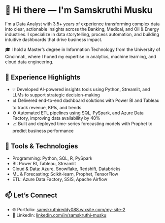 # 👋 Hi there — I'm Samskruthi Musku

I'm a Data Analyst with 3.5+ years of experience transforming complex data into clear, actionable insights across the Banking, Medical, and Oil & Energy industries. I specialize in data storytelling, process automation, and building intuitive dashboards that drive business impact.

🎓 I hold a Master’s degree in Information Technology from the University of Cincinnati, where I honed my expertise in analytics, machine learning, and cloud data engineering.

## 💼 Experience Highlights

- 💡 Developed AI-powered insights tools using Python, Streamlit, and LLMs to support strategic decision-making
- 📊 Delivered end-to-end dashboard solutions with Power BI and Tableau to track revenue, KPIs, and trends
- ⚙️ Automated ETL pipelines using SQL, PySpark, and Azure Data Factory, improving data availability by 40%
- 📈 Built and deployed time-series forecasting models with Prophet to predict business performance

## 🧰 Tools & Technologies

- Programming: Python, SQL, R, PySpark
- BI: Power BI, Tableau, Streamlit
- Cloud & Data: Azure, Snowflake, Redshift, Databricks
- ML & Forecasting: Scikit-learn, Prophet, TensorFlow
- ETL: Azure Data Factory, SSIS, Apache Airflow

## 📫 Let’s Connect

- 🌐 Portfolio: [samskruthireddy088.wixsite.com/my-site-2](https://samskruthireddy088.wixsite.com/my-site-2)  
- 💼 LinkedIn: [linkedin.com/in/samskruthi-musku](https://www.linkedin.com/in/samskruthi-musku/)
